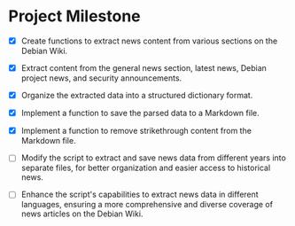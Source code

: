 # Project Milestone



- [x] Create functions to extract news content from various sections on the Debian Wiki.

- [x] Extract content from the general news section, latest news, Debian project news, and security announcements.

- [x] Organize the extracted data into a structured dictionary format.


- [x] Implement a function to save the parsed data to a Markdown file.

- [x] Implement a function to remove strikethrough content from the Markdown file.

- [ ] Modify the script to extract and save news data from different years into separate files, for better organization and easier access to historical news.

- [ ] Enhance the script's capabilities to extract news data in different languages, ensuring a more comprehensive and diverse coverage of news articles on the Debian Wiki.

